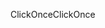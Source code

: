 <span data-ttu-id="01eab-101">ClickOnce</span><span class="sxs-lookup"><span data-stu-id="01eab-101">ClickOnce</span></span>